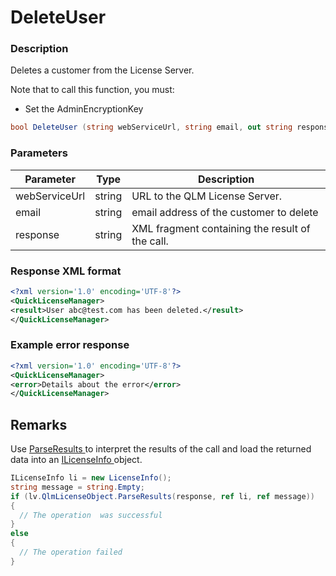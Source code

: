 # DeleteUser

### Description

Deletes a customer from the License Server.

Note that to call this function, you must:

* Set the AdminEncryptionKey

```csharp
bool DeleteUser (string webServiceUrl, string email, out string response)
```

### Parameters

| Parameter     |  Type  | Description                                     |
| ------------- | :----: | ----------------------------------------------- |
| webServiceUrl | string | URL to the QLM License Server.                  |
| email         | string | email address of the customer to delete         |
| response      | string | XML fragment containing the result of the call. |

### Response XML format

```xml
<?xml version='1.0' encoding='UTF-8'?>
<QuickLicenseManager>
<result>User abc@test.com has been deleted.</result>
</QuickLicenseManager>
```

### Example error response

```xml
<?xml version='1.0' encoding='UTF-8'?>
<QuickLicenseManager>
<error>Details about the error</error>
</QuickLicenseManager>
```

## Remarks

Use [ParseResults ](../../iqlmcustomerinfo/methods/parseresults.md)to interpret the results of the call and load the returned data into an [ILicenseInfo ](../../ilicenseinfo/)object.

```csharp
ILicenseInfo li = new LicenseInfo();
string message = string.Empty;
if (lv.QlmLicenseObject.ParseResults(response, ref li, ref message))
{
  // The operation  was successful	
}
else
{
  // The operation failed
}
```
